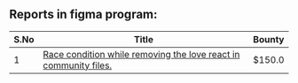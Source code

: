 ## Reports in figma program:
| S.No | Title | Bounty |
| ---- | ----- | ------ |
| 1 | [Race condition while removing the love react in community files.](https://hackerone.com/reports/996141) | $150.0 |